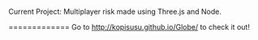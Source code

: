 Current Project:
Multiplayer risk made using Three.js and Node.


=============
Go to http://kopisusu.github.io/Globe/ to check it out!
